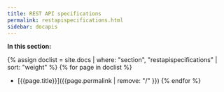 ```yaml
---
title: REST API specifications
permalink: restapispecifications.html
sidebar: docapis
---
```


**In this section:**

{% assign doclist = site.docs | where: "section", "restapispecifications" | sort: "weight" %}
{% for page in doclist %}
* [{{page.title}}]({{page.permalink | remove: "/" }})
{% endfor %}
